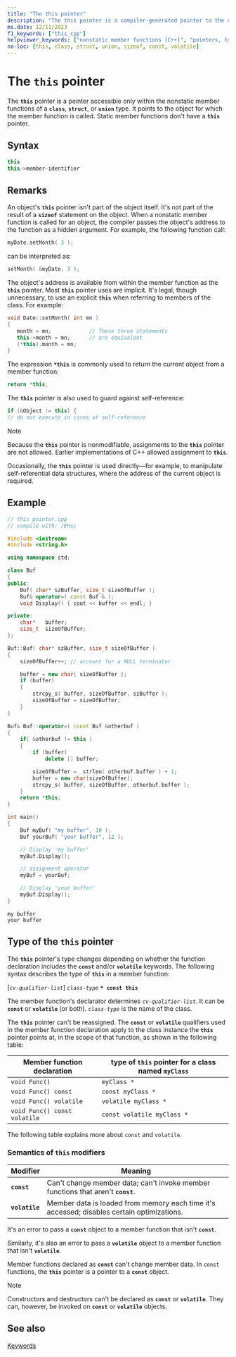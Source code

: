 ```yaml
---
title: "The this pointer"
description: "The this pointer is a compiler-generated pointer to the current object in nonstatic member functions."
ms.date: 12/11/2023
f1_keywords: ["this_cpp"]
helpviewer_keywords: ["nonstatic member functions [C++]", "pointers, to class instance", "this pointer"]
no-loc: [this, class, struct, union, sizeof, const, volatile]
---
```

# The `this` pointer

The **`this`** pointer is a pointer accessible only within the nonstatic member functions of a **`class`**, **`struct`**, or **`union`** type. It points to the object for which the member function is called. Static member functions don't have a **`this`** pointer.

## Syntax

```cpp
this
this->member-identifier
```

## Remarks

An object's **`this`** pointer isn't part of the object itself. It's not part of the result of a **`sizeof`** statement on the object. When a nonstatic member function is called for an object, the compiler passes the object's address to the function as a hidden argument. For example, the following function call:

```cpp
myDate.setMonth( 3 );
```

can be interpreted as:

```cpp
setMonth( &myDate, 3 );
```

The object's address is available from within the member function as the **`this`** pointer. Most **`this`** pointer uses are implicit. It's legal, though unnecessary, to use an explicit **`this`** when referring to members of the class. For example:

```cpp
void Date::setMonth( int mn )
{
   month = mn;            // These three statements
   this->month = mn;      // are equivalent
   (*this).month = mn;
}
```

The expression **`*this`** is commonly used to return the current object from a member function:

```cpp
return *this;
```

The **`this`** pointer is also used to guard against self-reference:

```cpp
if (&Object != this) {
// do not execute in cases of self-reference
```

> [!NOTE]
> Because the **`this`** pointer is nonmodifiable, assignments to the **`this`** pointer are not allowed. Earlier implementations of C++ allowed assignment to **`this`**.

Occasionally, the **`this`** pointer is used directly—for example, to manipulate self-referential data structures, where the address of the current object is required.

## Example

```cpp
// this_pointer.cpp
// compile with: /EHsc

#include <iostream>
#include <string.h>

using namespace std;

class Buf
{
public:
    Buf( char* szBuffer, size_t sizeOfBuffer );
    Buf& operator=( const Buf & );
    void Display() { cout << buffer << endl; }

private:
    char*   buffer;
    size_t  sizeOfBuffer;
};

Buf::Buf( char* szBuffer, size_t sizeOfBuffer )
{
    sizeOfBuffer++; // account for a NULL terminator

    buffer = new char[ sizeOfBuffer ];
    if (buffer)
    {
        strcpy_s( buffer, sizeOfBuffer, szBuffer );
        sizeOfBuffer = sizeOfBuffer;
    }
}

Buf& Buf::operator=( const Buf &otherbuf )
{
    if( &otherbuf != this )
    {
        if (buffer)
            delete [] buffer;

        sizeOfBuffer =  strlen( otherbuf.buffer ) + 1;
        buffer = new char[sizeOfBuffer];
        strcpy_s( buffer, sizeOfBuffer, otherbuf.buffer );
    }
    return *this;
}

int main()
{
    Buf myBuf( "my buffer", 10 );
    Buf yourBuf( "your buffer", 12 );

    // Display 'my buffer'
    myBuf.Display();

    // assignment operator
    myBuf = yourBuf;

    // Display 'your buffer'
    myBuf.Display();
}
```

```Output
my buffer
your buffer
```

## Type of the `this` pointer

The **`this`** pointer's type changes depending on whether the function declaration includes the **`const`** and/or **`volatile`** keywords. The following syntax describes the type of **`this`** in a member function:

[*`cv-qualifier-list`*] *`class-type`* **`* const this`**

The member function's declarator determines *`cv-qualifier-list`*. It can be **`const`** or **`volatile`** (or both). *`class-type`* is the name of the class.

The **`this`** pointer can't be reassigned. The **`const`** or **`volatile`** qualifiers used in the member function declaration apply to the class instance the **`this`** pointer points at, in the scope of that function, as shown in the following table:

| Member function declaration | type of `this` pointer for a class named `myClass` |
|---|---|
| `void Func()` | `myClass *` |
| `void Func() const` | `const myClass *` |
| `void Func() volatile` | `volatile myClass *` |
| `void Func() const volatile` | `const volatile myClass *` |

The following table explains more about `const` and `volatile`.

### Semantics of `this` modifiers

|Modifier|Meaning|
|--------------|-------------|
|**`const`**|Can't change member data; can't invoke member functions that aren't **`const`**.|
|**`volatile`**|Member data is loaded from memory each time it's accessed; disables certain optimizations.|

It's an error to pass a **`const`** object to a member function that isn't **`const`**.

Similarly, it's also an error to pass a **`volatile`** object to a member function that isn't **`volatile`**.

Member functions declared as **`const`** can't change member data. In `const` functions, the **`this`** pointer is a pointer to a **`const`** object.

> [!NOTE]
> Constructors and destructors can't be declared as **`const`** or **`volatile`**. They can, however, be invoked on **`const`** or **`volatile`** objects.

## See also

[Keywords](../cpp/keywords-cpp.md)
